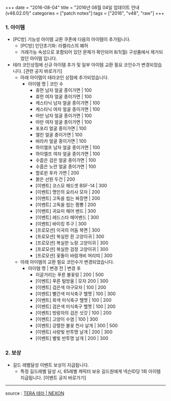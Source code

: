 +++
date = "2016-08-04"
title = "2016년 08월 04일 업데이트 안내 (v48.02.01)"
categories = ["patch notes"]
tags = ["2016", "v48", "raw"]
+++

### 1. 아이템
- [PC방] 기능성 아이템 교환 쿠폰에 다음의 아이템이 추가됩니다.
  - [PC방] 인던초기화: 라켈리스의 폐허 
  - 거래가능 속성으로 포함되어 있던 문제가 확인되어 8/1(월) 구성품에서 제거되었던 아이템 입니다.
- 테라 코인상점에 신규 아이템 추가 및 일부 아이템 교환 필요 코인수가 변경되었습니다. [관련 공지 바로가기] 
  - 아래 아이템이 테라코인 상점에 추가되었습니다.
    - 아이템 명 | 코인 수
      - 휴먼 남자 얼굴 종이가면 | 100
      - 휴먼 여자 얼굴 종이가면 | 100
      - 케스타닉 남자 얼굴 종이가면 | 100
      - 케스타닉 여자 얼굴 종이가면 | 100
      - 아만 남자 얼굴 종이가면 | 100
      - 아만 여자 얼굴 종이가면 | 100
      - 포포리 얼굴 종이가면 | 100
      - 엘린 얼굴 종이가면 | 100
      - 바라카 얼굴 종이가면 | 100
      - 하이엘프 남자 얼굴 종이가면 | 100
      - 하이엘프 여자 얼굴 종이가면 | 100
      - 수줍은 검은 얼굴 종이가면 | 100
      - 수줍은 노란 얼굴 종이가면 | 100
      - 할로윈 후카 가면 | 200
      - 붉은 선원 두건 | 200
      - [이벤트] 코스모 헤드셋 BSF-14 | 300
      - [이벤트] 명인의 요리사 모자 | 200
      - [이벤트] 고독을 씹는 짜장면 | 200
      - [이벤트] 고독을 씹는 짬뽕 | 200
      - [이벤트] 귀요미 헤어 밴드 | 300
      - [이벤트] 레드스타 헤어밴드 | 300
      - [이벤트] 바이킹 투구 | 300
      - [프로모션] 이국의 어둠 복면 | 300
      - [프로모션] 복실한 흰 고양이귀 | 300
      - [프로모션] 복실한 노랑 고양이귀 | 300
      - [프로모션] 복실한 검정 고양이귀 | 300
      - [프로모션] 꽃돌이 바람개비 머리띠 | 300
  - 아래 아이템의 교환 필요 코인수가 변경되었습니다.
    - 아이템 명 | 변경 전 | 변경 후
      - 이글거리는 푸른 불꽃링 | 200 | 500
      - [이벤트] 푸른 털방울 | 모자 200 | 300
      - [이벤트] 검은색 야구모자 | 100 | 200
      - [이벤트] 빨간색 미식축구 헬멧 | 100 | 300
      - [이벤트] 회색 미식축구 헬멧 | 100 | 200
      - [이벤트] 검은색 미식축구 헬멧 | 100 | 200
      - [이벤트] 방랑자의 검은 삿갓 | 100 | 200
      - [이벤트] 고양이 수염 | 100 | 300
      - [이벤트] 강렬한 불꽃 천사 날개 | 300 | 500
      - [이벤트] 사랑빛 반투명 날개 | 200 | 300
      - [이벤트] 별빛 반투명 날개 | 200 | 300

### 2. 보상
- 길드 레벨달성 이벤트 보상이 지급됩니다.
  - 특정 길드레벨 달성 시, 65레벨 캐릭터 보유 길드원에게 넥슨ID당 1회 아이템 지급됩니다. [이벤트 공지 바로가기] 

----

source : [TERA 테라 | NEXON](http://tera.nexon.com/news/update/view.aspx?n4articlesn=)

